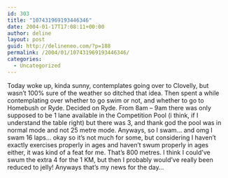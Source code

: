 ```yaml
---
id: 303
title: "107431969193446346"
date: 2004-01-17T17:08:11+00:00
author: deline
layout: post
guid: http://delineneo.com/?p=188
permalink: /2004/01/107431969193446346/
categories:
  - Uncategorized
---
```

Today woke up, kinda sunny, contemplates going over to Clovelly, but wasn&#8217;t 100% sure of the weather so ditched that idea. Then spent a while contemplating over whether to go swim or not, and whether to go to Homebush or Ryde. Decided on Ryde. From 8am &#8211; 9am there was only supposed to be 1 lane available in the Competition Pool (i think, if I understand the table right) but there was 3, and thank god the pool was in normal mode and not 25 metre mode. Anyways, so I swam&#8230; and omg I swam 16 laps&#8230; okay so it&#8217;s not much for some, but considering I haven&#8217;t exactly exercises properly in ages and haven&#8217;t swum properly in ages either, it was kind of a feat for me. That&#8217;s 800 metres. I think I could&#8217;ve swum the extra 4 for the 1 KM, but then I probably would&#8217;ve really been reduced to jelly! Anyways that&#8217;s my news for the day&#8230;
